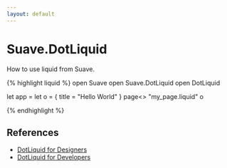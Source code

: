 ```yaml
---
layout: default
---
```


Suave.DotLiquid
===============

How to use liquid from Suave.

{% highlight liquid %}
open Suave
open Suave.DotLiquid
open DotLiquid

let app =
  let o = { title = "Hello World" }
  page<> "my_page.liquid" o

{% endhighlight %}


References
----------

 - [DotLiquid for Designers](https://github.com/dotliquid/dotliquid/wiki/DotLiquid-for-Designers)
 - [DotLiquid for Developers](https://github.com/dotliquid/dotliquid/wiki/DotLiquid-for-Developers)